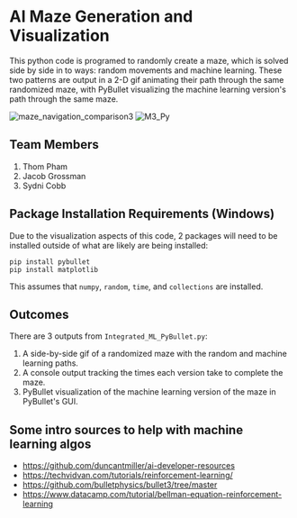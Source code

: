 # AI Maze Generation and Visualization
This python code is programed to randomly create a maze, which is solved side by side in to ways: random movements and machine learning. These two patterns are output in a 2-D gif animating their path through the same randomized maze, with PyBullet visualizing the machine learning version's path through the same maze.

![maze_navigation_comparison3](https://github.com/user-attachments/assets/f0ea7744-c3eb-4527-837d-aee01ca043f2) 
![M3_Py](https://github.com/user-attachments/assets/d9e11b0e-27ad-4dc1-819f-03c536ebae23)

## Team Members
1. Thom Pham
2. Jacob Grossman
3. Sydni Cobb

## Package Installation Requirements (Windows)
Due to the visualization aspects of this code, 2 packages will need to be installed outside of what are likely are being installed:

```
pip install pybullet
pip install matplotlib
```
This assumes that `numpy`, `random`, `time`, and `collections` are installed. 

## Outcomes
There are 3 outputs from `Integrated_ML_PyBullet.py`:
1. A side-by-side gif of a randomized maze with the random and machine learning paths.
2. A console output tracking the times each version take to complete the maze.
3. PyBullet visualization of the machine learning version of the maze in PyBullet's GUI.

## Some intro sources to help with machine learning algos
- https://github.com/duncantmiller/ai-developer-resources
- https://techvidvan.com/tutorials/reinforcement-learning/
- https://github.com/bulletphysics/bullet3/tree/master
- https://www.datacamp.com/tutorial/bellman-equation-reinforcement-learning

